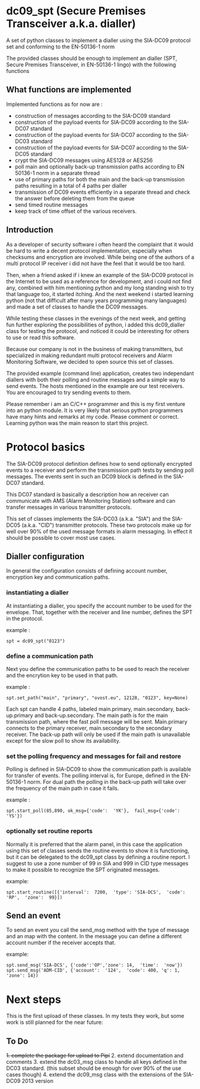 # dc09_spt (Secure Premises Transceiver a.k.a. dialler)
A set of python classes to implement a dialler using the SIA-DC09 protocol set and conforming to the EN-50136-1 norm

The provided classes should be enough to implement an dialler (SPT, Secure Premises Transceiver, in EN-50136-1 lingo) with the following functions
  
## What functions are implemented
Implemented functions as for now are :
* construction of messages according to the SIA-DC09 standard
* construction of the payload events for SIA-DC09 according to the SIA-DC07 standard
* construction of the payload events for SIA-DC07 according to the SIA-DC03 standard
* construction of the payload events for SIA-DC07 according to the SIA-DC05 standard
* crypt the SIA-DC09 messages using AES128 or AES256
* poll main and optionally back-up transmission paths according to EN 50136-1 norm in a separate thread
* use of primary paths for both the main and the back-up transmission paths resulting in a total of 4 paths per dialler
* transmission of DC09 events efficiently in a separate thread and check the answer before deleting them from the queue
* send timed routine messages
* keep track of time offset of the various receivers.

## Introduction
As a developer of security software i often heard the complaint that it would be hard to write a decent protocol implementation, especially when checksums and encryption are involved. While being one of the authors of a multi protocol IP receiver i did not have the feel that it would be too hard.

Then, when a friend asked if i knew an example of the SIA-DC09 protocol in the Internet to be used as a reference for development, and i could not find any, combined with him mentioning python and my long standing wish to try that language too, it started itching.
And the next weekend i started learning python (not that difficult after many years programming many languages) and made a set of classes to handle the DC09 messages.

While testing these classes in the evenings of the next week, and getting fun further exploring the possibilities of python, i added this dc09_dialler class for testing the protocol, and noticed it could be interesting for others to use or read this software.

Because our company is not in the business of making transmitters, but specialized in making redundant multi protocol receivers and Alarm Monitoring Software, we decided to open source this set of classes.

The provided example (command line) application, creates two independant diallers with both their polling and routine messages and a simple way to send events. The hosts mentioned in the example are our test receivers. You are encouraged to try sending events to them.

Please remember i am an C/C++ programmer and this is my first venture into an python module. It is very likely that serious python programmers have many hints and remarks at my code. Please comment or correct. Learning python was the main reason to start this project.

# Protocol basics
The SIA-DC09 protocol definition defines how to send optionally encrypted events to a receiver and perform the transmission path tests by sending poll messages.
The events sent in such an DC09 block is defined in the SIA-DC07 standard.

This DC07 standard is basically a description how an receiver can communicate with AMS (Alarm Monitoring Station) software and can transfer messages in various transmitter protocols.

This set of classes implements the SIA-DC03 (a.k.a. "SIA") and the SIA-DC05 (a.k.a. "CID") transmitter protocols. These two protocols make up for well over 90% of the used message formats in alarm messaging. In effect it should be possible to cover most use cases.

## Dialler configuration
In general the configuration consists of defining account number, encryption key and communication paths.

### instantiating a dialler
At instantiating a dialler, you specify the account number to be used for the envelope. That, together with the receiver and line number, defines the SPT in the protocol.

example : 
```
spt = dc09_spt("0123")
```

### define a communication path
Next you define the communication paths to be used to reach the receiver and the encrytion key to be used in that path.

example : 
```
spt.set_path("main", "primary", "ovost.eu", 12128, "0123", key=None)
```

Each spt can handle 4 paths, labeled main.primary, main.secondary, back-up.primary and back-up.secondary.
The main path is for the main transmission path, where the fast poll message will be sent.
Main.primary connects to the primary receiver, main.secondary to the secondary receiver.
The back-up path will only be used if the main path is unavailable except for the slow poll to show its availability.

### set the polling frequency and messages for fail and restore
Polling is defined in SIA-DC09 to show the communication path is available for transfer of events. The polling interval is, for Europe, defined in the EN-50136-1 norm.
For dual path the polling in the back-up path will take over the frequency of the main path in case it fails.

example :
```
spt.start_poll(85,890, ok_msg={'code':  'YK'},  fail_msg={'code':  'YS'})
```

### optionally set routine reports
Normally it is preferred that the alarm panel, in this case the application using this set of classes sends the routine events to show it is functioning, but it can be delegated to the dc09_spt class by defining a routine report.
I suggest to use a zone number of 99 in SIA and 999 in CID type messages to make it possible to recognize the SPT originated messages.

example:
```
spt.start_routine([{'interval':  7200,  'type': 'SIA-DCS',  'code':  'RP',  'zone':  99}])
```

## Send an event
To send an event you call the send_msg method with the type of message and an map with the content. In the message you can define a different account number if the receiver accepts that.

example:
```
spt.send_msg('SIA-DCS', {'code':'OP','zone': 14,  'time':  'now'})
spt.send_msg('ADM-CID', {'account':  '124',  'code': 400, 'q': 1, 'zone': 14})
```

# Next steps
This is the first upload of these classes. In my tests they work, but some work is still planned for the near future:

## To Do
~~1. complete the package for upload to Pipi~~
2. extend documentation and comments
3. extend the dc03_msg class to handle all keys defined in the DC03 standard. (this subset should be enough for over 90% of the use cases though)
4. extend the dc09_msg class with the extensions of the SIA-DC09 2013 version




